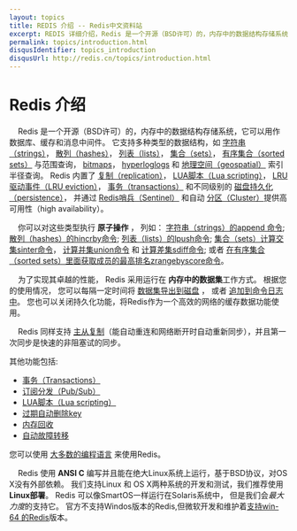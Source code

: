 ```yaml
---
layout: topics
title: REDIS 介绍 -- Redis中文资料站
excerpt: REDIS 详细介绍，Redis 是一个开源（BSD许可）的，内存中的数据结构存储系统，它可以用作数据库、缓存和消息中间件。
permalink: topics/introduction.html
disqusIdentifier: topics_introduction
disqusUrl: http://redis.cn/topics/introduction.html
---
```


Redis 介绍
===

&nbsp;&nbsp;&nbsp;&nbsp;Redis 是一个开源（BSD许可）的，内存中的数据结构存储系统，它可以用作数据库、缓存和消息中间件。 它支持多种类型的数据结构，如
[字符串（strings）](/topics/data-types-intro。html#strings)， [散列（hashes）](/topics/data-types-intro。html#hashes)， [列表（lists）](/topics/data-types-intro。html#lists)， [集合（sets）](/topics/data-types-intro。html#sets)，
[有序集合（sorted sets）](/topics/data-types-intro。html#sorted-sets) 与范围查询， [bitmaps](/topics/data-types-intro。html#bitmaps)， [hyperloglogs](/topics/data-types-intro。html#hyperloglogs)
和 [地理空间（geospatial）](/commands/geoadd。html) 索引半径查询。
Redis 内置了 [复制（replication）](/topics/replication。html)， [LUA脚本（Lua scripting）](/commands/eval。html)， [LRU驱动事件（LRU eviction）](/topics/lru-cache。html)， 
[事务（transactions）](/topics/transactions。html) 和不同级别的 [磁盘持久化（persistence）](/topics/persistence。html)， 
并通过 [Redis哨兵（Sentinel）](/topics/sentinel。html) 和自动 [分区（Cluster）](/topics/cluster-tutorial。html)提供高可用性（high availability）。

&nbsp;&nbsp;&nbsp;&nbsp;你可以对这些类型执行 **原子操作**
， 列如： [字符串（strings）的append 命令](/commands/append。html);
[散列（hashes）的hincrby命令](/commands/hincrby。html); [列表（lists）的lpush命令](/commands/lpush。html); [集合（sets）计算交集sinter命令](/commands/sinter。html)，
[计算并集union命令](/commands/sunion。html) 和 [计算差集sdiff命令](/commands/sdiff。html);
或者 [在有序集合（sorted sets）里面获取成员的最高排名zrangebyscore命令](/commands/zrangebyscore。html)。

&nbsp;&nbsp;&nbsp;&nbsp;为了实现其卓越的性能， Redis 采用运行在
**内存中的数据集**工作方式。 根据您的使用情况， 您可以每隔一定时间将 [数据集导出到磁盘](/topics/persistence.html#snapshotting)
， 或者 [追加到命令日志中](/topics/persistence.html#append-only-file)。 
您也可以关闭持久化功能，将Redis作为一个高效的网络的缓存数据功能使用。

&nbsp;&nbsp;&nbsp;&nbsp;Redis 同样支持 [主从复制](/topics/replication.html)（能自动重连和网络断开时自动重新同步），并且第一次同步是快速的非阻塞试的同步。

其他功能包括:

* [事务（Transactions）](/topics/transactions.html)
* [订阅分发（Pub/Sub）](/topics/pubsub.html)
* [LUA脚本（Lua scripting）](/commands/eval.html)
* [过期自动删除key](/commands/expire.html)
* [内存回收](/topics/lru-cache.html)
* [自动故障转移](/topics/sentinel.html)

您可以使用 [大多数的编程语言](/clients.html) 来使用Redis。 

&nbsp;&nbsp;&nbsp;&nbsp;Redis 使用 **ANSI C** 编写并且能在绝大Linux系统上运行，基于BSD协议，对OS X没有外部依赖。
我们支持Linux 和 OS X两种系统的开发和测试，我们推荐使用**Linux部署**。
Redis 可以像SmartOS一样运行在Solaris系统中， 但是我们会*最大力度*的支持它。
官方不支持Windos版本的Redis,但微软开发和维护着[支持win-64 的Redis](https://github。com/MSOpenTech/redis)版本。
